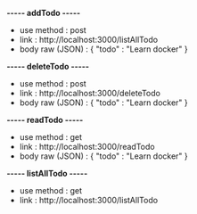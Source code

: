 **----- addTodo -----**
- use method : post
- link : http://localhost:3000/listAllTodo
- body raw (JSON) :
{
    "todo" : "Learn docker" 
}

**----- deleteTodo -----**
- use method : post
- link : http://localhost:3000/deleteTodo
- body raw (JSON) :
{
    "todo" : "Learn docker" 
}

**----- readTodo -----**
- use method : get
- link : http://localhost:3000/readTodo
- body raw (JSON) :
{
    "todo" : "Learn docker" 
}

**----- listAllTodo -----**
- use method : get
- link : http://localhost:3000/listAllTodo
